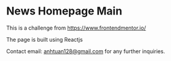 # News Homepage Main

This is a challenge from https://www.frontendmentor.io/  

The page is built using Reactjs

Contact email: anhtuan128@gmail.com for any further inquiries.
